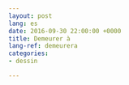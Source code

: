 ```yaml
---
layout: post
lang: es
date: 2016-09-30 22:00:00 +0000
title: Demeurer à
lang-ref: demeurera
categories:
- dessin

---
```


